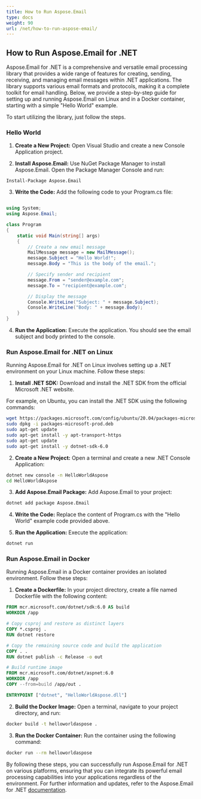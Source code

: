 ```yaml
---
title: How to Run Aspose.Email
type: docs
weight: 90
url: /net/how-to-run-aspose-email/
---
```


## **How to Run Aspose.Email for .NET**

Aspose.Email for .NET is a comprehensive and versatile email processing library that provides a wide range of features for creating, sending, receiving, and managing email messages within .NET applications. The library supports various email formats and protocols, making it a complete toolkit for email handling. Below, we provide a step-by-step guide for setting up and running Aspose.Email on Linux and in a Docker container, starting with a simple "Hello World" example.

To start utilizing the library, just follow the steps.

### **Hello World**

1. **Create a New Project:** Open Visual Studio and create a new Console Application project.

2. **Install Aspose.Email:**
Use NuGet Package Manager to install Aspose.Email. Open the Package Manager Console and run:
```
Install-Package Aspose.Email
```
3. **Write the Code:**
Add the following code to your Program.cs file:

```csharp

using System;
using Aspose.Email;

class Program
{
    static void Main(string[] args)
    {
        // Create a new email message
        MailMessage message = new MailMessage();
        message.Subject = "Hello World!";
        message.Body = "This is the body of the email.";

        // Specify sender and recipient
        message.From = "sender@example.com";
        message.To = "recipient@example.com";

        // Display the message
        Console.WriteLine("Subject: " + message.Subject);
        Console.WriteLine("Body: " + message.Body);
    }
}
```
4. **Run the Application:**
Execute the application. You should see the email subject and body printed to the console.

### **Run Aspose.Email for .NET on Linux**

Running Aspose.Email for .NET on Linux involves setting up a .NET environment on your Linux machine. Follow these steps:

1. **Install .NET SDK:**
Download and install the .NET SDK from the official Microsoft .NET website.

For example, on Ubuntu, you can install the .NET SDK using the following commands:

```bash
wget https://packages.microsoft.com/config/ubuntu/20.04/packages-microsoft-prod.deb -O packages-microsoft-prod.deb
sudo dpkg -i packages-microsoft-prod.deb
sudo apt-get update
sudo apt-get install -y apt-transport-https
sudo apt-get update
sudo apt-get install -y dotnet-sdk-6.0
```
2. **Create a New Project:**
Open a terminal and create a new .NET Console Application:

```bash
dotnet new console -n HelloWorldAspose
cd HelloWorldAspose
```

3. **Add Aspose.Email Package:**
Add Aspose.Email to your project:

```bash
dotnet add package Aspose.Email
```

4. **Write the Code:**
Replace the content of Program.cs with the "Hello World" example code provided above.

5. **Run the Application:**
Execute the application:

```bash
dotnet run
```

### **Run Aspose.Email in Docker**
Running Aspose.Email in a Docker container provides an isolated environment. Follow these steps:

1. **Create a Dockerfile:**
In your project directory, create a file named Dockerfile with the following content:

```dockerfile
FROM mcr.microsoft.com/dotnet/sdk:6.0 AS build
WORKDIR /app

# Copy csproj and restore as distinct layers
COPY *.csproj .
RUN dotnet restore

# Copy the remaining source code and build the application
COPY . .
RUN dotnet publish -c Release -o out

# Build runtime image
FROM mcr.microsoft.com/dotnet/aspnet:6.0
WORKDIR /app
COPY --from=build /app/out .

ENTRYPOINT ["dotnet", "HelloWorldAspose.dll"]
```
2. **Build the Docker Image:**
Open a terminal, navigate to your project directory, and run:

```bash
docker build -t helloworldaspose .
```
3. **Run the Docker Container:**
Run the container using the following command:

```bash
docker run --rm helloworldaspose
```

By following these steps, you can successfully run Aspose.Email for .NET on various platforms, ensuring that you can integrate its powerful email processing capabilities into your applications regardless of the environment. For further information and updates, refer to the Aspose.Email for .NET [documentation](https://docs.aspose.com/email/net/).

